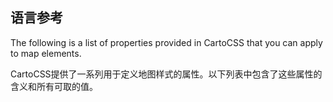 ## 语言参考

The following is a list of properties provided in CartoCSS that you can apply to map elements.

CartoCSS提供了一系列用于定义地图样式的属性。以下列表中包含了这些属性的含义和所有可取的值。